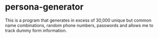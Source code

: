 # persona-generator

This is a program that generates in excess of 30,000 unique but common name combinations, random phone numbers, passwords and allows me to track dummy form information. 
